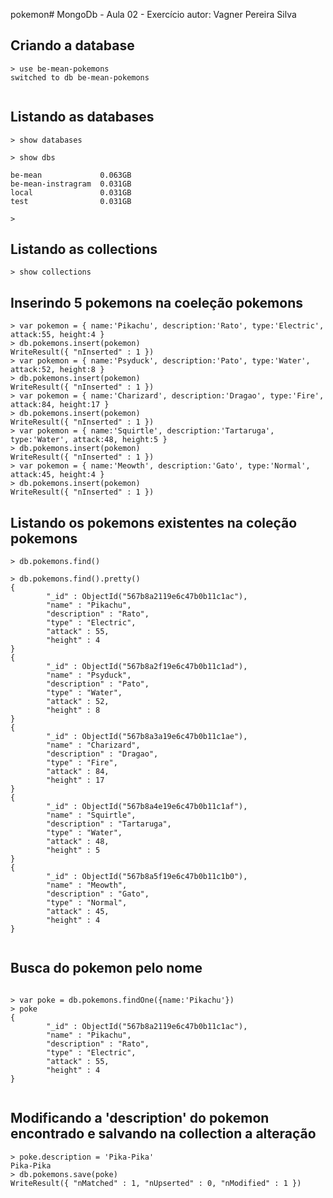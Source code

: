 pokemon# MongoDb - Aula 02 - Exercício
autor: Vagner Pereira Silva

## Criando a database
```
> use be-mean-pokemons
switched to db be-mean-pokemons


```

## Listando as databases
```
> show databases

> show dbs

be-mean             0.063GB
be-mean-instragram  0.031GB
local               0.031GB
test                0.031GB

>

```

## Listando as collections
```
> show collections
```

## Inserindo 5 pokemons na coeleção pokemons
```
> var pokemon = { name:'Pikachu', description:'Rato', type:'Electric', attack:55, height:4 }
> db.pokemons.insert(pokemon)
WriteResult({ "nInserted" : 1 })
> var pokemon = { name:'Psyduck', description:'Pato', type:'Water', attack:52, height:8 }
> db.pokemons.insert(pokemon)
WriteResult({ "nInserted" : 1 })
> var pokemon = { name:'Charizard', description:'Dragao', type:'Fire', attack:84, height:17 }
> db.pokemons.insert(pokemon)
WriteResult({ "nInserted" : 1 })
> var pokemon = { name:'Squirtle', description:'Tartaruga', type:'Water', attack:48, height:5 }
> db.pokemons.insert(pokemon)
WriteResult({ "nInserted" : 1 })
> var pokemon = { name:'Meowth', description:'Gato', type:'Normal', attack:45, height:4 }
> db.pokemons.insert(pokemon)
WriteResult({ "nInserted" : 1 })

```

## Listando os pokemons existentes na coleção pokemons
```
> db.pokemons.find()

> db.pokemons.find().pretty()
{
        "_id" : ObjectId("567b8a2119e6c47b0b11c1ac"),
        "name" : "Pikachu",
        "description" : "Rato",
        "type" : "Electric",
        "attack" : 55,
        "height" : 4
}
{
        "_id" : ObjectId("567b8a2f19e6c47b0b11c1ad"),
        "name" : "Psyduck",
        "description" : "Pato",
        "type" : "Water",
        "attack" : 52,
        "height" : 8
}
{
        "_id" : ObjectId("567b8a3a19e6c47b0b11c1ae"),
        "name" : "Charizard",
        "description" : "Dragao",
        "type" : "Fire",
        "attack" : 84,
        "height" : 17
}
{
        "_id" : ObjectId("567b8a4e19e6c47b0b11c1af"),
        "name" : "Squirtle",
        "description" : "Tartaruga",
        "type" : "Water",
        "attack" : 48,
        "height" : 5
}
{
        "_id" : ObjectId("567b8a5f19e6c47b0b11c1b0"),
        "name" : "Meowth",
        "description" : "Gato",
        "type" : "Normal",
        "attack" : 45,
        "height" : 4
}


```

## Busca do pokemon pelo nome
```

> var poke = db.pokemons.findOne({name:'Pikachu'})
> poke
{
        "_id" : ObjectId("567b8a2119e6c47b0b11c1ac"),
        "name" : "Pikachu",
        "description" : "Rato",
        "type" : "Electric",
        "attack" : 55,
        "height" : 4
}


```

## Modificando a 'description' do pokemon encontrado e salvando na collection a alteração
```
> poke.description = 'Pika-Pika'
Pika-Pika
> db.pokemons.save(poke)
WriteResult({ "nMatched" : 1, "nUpserted" : 0, "nModified" : 1 })

```
